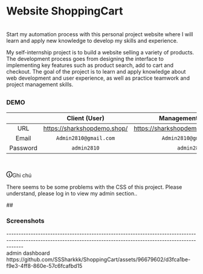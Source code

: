 
<h1>Website ShoppingCart</h1>
<br>
Start my automation process with this personal project website where I will learn and apply new knowledge to develop my skills and experience.

<br>

My self-internship project is to build a website selling a variety of products. The development process goes from designing the interface to implementing key features such as product search, add to cart and checkout. The goal of the project is to learn and apply knowledge about web development and user experience, as well as practice teamwork and project management skills.




## <h3>DEMO</h3>

<table>
<thead>
<tr>
<th align="center"></th>
<th align="center">Client (User)</th>
<th align="center">Management (Admin)</th>
</tr>
</thead>
<tbody>
<tr>
<td align="center">URL</td>
<td align="center"><a href="https://sharkshopdemo.shop/" rel="nofollow">https://sharkshopdemo.shop/</a></td>
<td align="center"><a href="https://sharkshopdemo.shop/dashboard" rel="nofollow">https://sharkshopdemo.shop/dashboard</a></td>
</tr>
<tr>
<td align="center">Email</td>
<td align="center"><code>Admin2810@gmail.com</code></td>
<td align="center"><code>Admin2810@gmail.com</code></td>
</tr>
<tr>
<td align="center">Password</td>
<td align="center"><code>admin2810</code></td>
<td align="center"><code>admin2810</code></td>
</tr>
</tbody>
</table>

 <br>
<div class="markdown-alert markdown-alert-note" dir="auto"><p class="markdown-alert-title" dir="auto"><svg class="octicon octicon-info mr-2" viewBox="0 0 16 16" version="1.1" width="16" height="16" aria-hidden="true"><path d="M0 8a8 8 0 1 1 16 0A8 8 0 0 1 0 8Zm8-6.5a6.5 6.5 0 1 0 0 13 6.5 6.5 0 0 0 0-13ZM6.5 7.75A.75.75 0 0 1 7.25 7h1a.75.75 0 0 1 .75.75v2.75h.25a.75.75 0 0 1 0 1.5h-2a.75.75 0 0 1 0-1.5h.25v-2h-.25a.75.75 0 0 1-.75-.75ZM8 6a1 1 0 1 1 0-2 1 1 0 0 1 0 2Z"></path></svg><font style="vertical-align: inherit;"><font style="vertical-align: inherit;">Ghi chú</font></font></p><p dir="auto"><font style="vertical-align: inherit;"><font style="vertical-align: inherit;">There seems to be some problems with the CSS of this project. Please understand, please log in to view my admin section..</font></font></p>
</div>
 
## <h3>Screenshots</h3>
------------------------------------------------------------------------------------------------------------------------------------------------------------------- 
<br>
admin dashboard
<br>
https://github.com/SSSharkkk/ShoppingCart/assets/96679602/d3fca1be-f9e3-4ff8-860e-57c6fcafbd15

<br>

